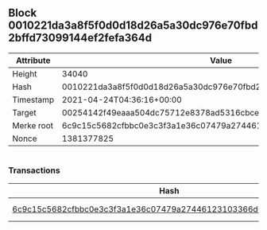 ## Block 0010221da3a8f5f0d0d18d26a5a30dc976e70fbd2bffd73099144ef2fefa364d

Attribute | Value
--- | ---
Height | 34040
Hash | 0010221da3a8f5f0d0d18d26a5a30dc976e70fbd2bffd73099144ef2fefa364d
Timestamp | 2021-04-24T04:36:16+00:00
Target | 00254142f49eaaa504dc75712e8378ad5316cbcead634704b3734b6271167cc4
Merke root | 6c9c15c5682cfbbc0e3c3f3a1e36c07479a27446123103366d0dfed6577e6469
Nonce | 1381377825

```

```

### Transactions

Hash | Amount
--- | ---
[6c9c15c5682cfbbc0e3c3f3a1e36c07479a27446123103366d0dfed6577e6469](6c9c15c5682cfbbc0e3c3f3a1e36c07479a27446123103366d0dfed6577e6469.md) | 10.00000000 SKEPTI 

